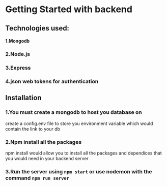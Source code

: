 # Getting Started with backend 

## Technologies used:
#### 1.Mongodb
### 2.Node.js
### 3.Express
### 4.json web tokens for authentication

## Installation

### 1.You must create a mongodb to host you database on
create a config.env file to store you environment variable which would contain the link to your db

### 2.Npm install all the packages 
  npm install would allow you to install all the packages and dependices that you would need in your backend server
  
### 3.Run the server using `npm start` or use nodemon with the command `npm run server`

